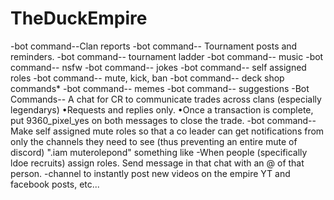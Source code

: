 # TheDuckEmpire

-bot command--Clan reports
-bot command-- Tournament posts and reminders.
-bot command-- tournament ladder
-bot command-- music
-bot command-- nsfw
-bot command-- jokes
-bot command-- self assigned roles
-bot command-- mute, kick, ban
-bot command-- deck shop commands*
-bot command-- memes
-bot command-- suggestions
-Bot Commands-- A chat for CR to communicate trades across clans (especially legendarys)
•Requests and replies only.
•Once a transaction is complete, put 9360_pixel_yes on both messages to close the trade.
-bot command-- Make self assigned mute roles so that a co leader can get notifications from only the channels they need to see (thus preventing an entire mute of discord)
".iam muterolepond" something like
-When people (specifically ldoe recruits) assign roles. Send message in that chat with an @ of that person.
-channel to instantly post new videos on the empire YT and facebook posts, etc...
